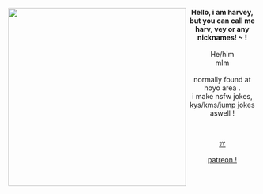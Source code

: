 <img align="left" src="https://i.pinimg.com/736x/73/9f/bb/739fbbd85efa2a917a1ca4c3bbdf670c.jpg" width="360"> <p align="center"> **Hello, i am harvey, but you can call me harv, vey or any nicknames! ~ !** <br>
<br> He/him <br> mlm <br> <br> normally found at hoyo area . <br> i make nsfw jokes, kys/kms/jump jokes aswell ! </p>

<br>

<p align="center"> <a href="https://www.youtube.com/watch?v=U6pebMhOTJc"> 
 ꔫ
<a>
<p align="center"> <a href="https://www.patreon.com/c/user/about?u=83067218"> 
patreon !
